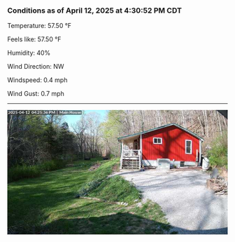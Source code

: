 ### Conditions as of April 12, 2025 at 4:30:52 PM CDT 

Temperature: 57.50 &deg;F

Feels like: 57.50 &deg;F

Humidity: 40%

Wind Direction: NW

Windspeed: 0.4 mph

Wind Gust: 0.7 mph

---

<img src="./images/latest.jpeg"/>

